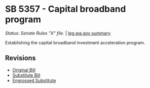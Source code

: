 # SB 5357 - Capital broadband program
*Status: Senate Rules "X" file.* | [leg.wa.gov summary](https://app.leg.wa.gov/billsummary?BillNumber=5357&Year=2021)

Establishing the capital broadband investment acceleration program.

## Revisions
* [Original Bill](1/)
* [Substitute Bill](S/)
* [Engrossed Substitute](S.E/)